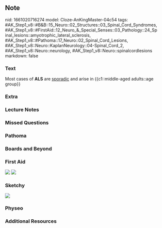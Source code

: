 ## Note
nid: 1661020716274
model: Cloze-AnKingMaster-04c54
tags: #AK_Step1_v8::#B&B::15_Neuro::02_Structures::03_Spinal_Cord_Syndromes, #AK_Step1_v8::#FirstAid::12_Neuro_&_Special_Senses::03_Pathology::24_Spinal_lesions::amyotrophic_lateral_sclerosis, #AK_Step1_v8::#Pathoma::17_Neuro::02_Spinal_Cord_Lesions, #AK_Step1_v8::Neuro::KaplanNeurology::04-Spinal_Cord_2, #AK_Step1_v8::Neuro::neurology, #AK_Step1_v8::Neuro::spinalcordlesions
markdown: false

### Text
<div>
  Most cases of <b>ALS</b> are <u>sporadic</u> and arise in
  {{c1::middle-aged adults::age group}}
</div>

### Extra


### Lecture Notes


### Missed Questions


### Pathoma


### Boards and Beyond


### First Aid
<img src="tmpplUDyq.png"> <img src="tmpmt1mr1.png">

### Sketchy
<img src="Screen%20Shot%202019-11-20%20at%2011.43.15%20PM.jpg">

### Physeo


### Additional Resources

